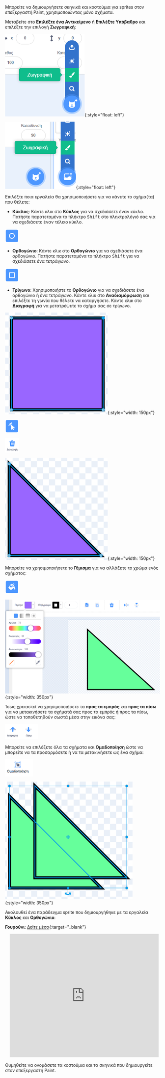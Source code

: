 Μπορείτε να δημιουργήσετε σκηνικά και κοστούμια για sprites στον επεξεργαστή Paint, χρησιμοποιώντας μόνο σχήματα.

Μεταβείτε στο **Επιλέξτε ένα Αντικείμενο** ή **Επιλέξτε Υπόβαθρο** και επιλέξτε την επιλογή **Ζωγραφική**:

![Η επιλογή "Ζωγραφική" στο μενού "Επιλέξτε ένα Αντικείμενο".](images/choose-a-sprite.png){:style="float: left"}

![Η επιλογή "Ζωγραφική" στο μενού "Επιλέξτε Υπόβαθρο".](images/choose-a-backdrop.png){:style="float: left"}

Επιλέξτε ποια εργαλεία θα χρησιμοποιήσετε για να κάνετε το σχήμα(τα) που θέλετε:

+ **Κύκλος**: Κάντε κλικ στο **Κύκλος** για να σχεδιάσετε έναν κύκλο. Πατήστε παρατεταμένα το πλήκτρο <kbd>Shift</kbd> στο πληκτρολόγιό σας για να σχεδιάσετε έναν τέλειο κύκλο.

![Το εργαλείο Κύκλος.](images/circle-tool.png)

+ **Ορθογώνιο**: Κάντε κλικ στο **Ορθογώνιο** για να σχεδιάσετε ένα ορθογώνιο. Πατήστε παρατεταμένα το πλήκτρο <kbd>Shift</kbd> για να σχεδιάσετε ένα τετράγωνο.

![Το εργαλείο ορθογώνιο.](images/rectangle-tool.png)

+ **Τρίγωνο**: Χρησιμοποιήστε το **Ορθογώνιο** για να σχεδιάσετε ένα ορθογώνιο ή ένα τετράγωνο. Κάντε κλικ στο **Αναδιαμόρφωση** και επιλέξτε τη γωνία που θέλετε να καταργήσετε. Κάντε κλικ στο **Διαγραφή** για να μετατρέψετε το σχήμα σας σε τρίγωνο.

![Τετράγωνο σχήμα με επιλεγμένη μία γωνία.](images/square.png){:style="width: 150px"}

![Το εργαλείο ορθογώνιο.](images/reshape.png)

![Το εργαλείο Διαγραφή.](images/delete.png)

![Σχήμα τριγώνου.](images/corner.png){:style="width: 150px"}

Μπορείτε να χρησιμοποιήσετε το **Γέμισμα** για να αλλάξετε το χρώμα ενός σχήματος:

![Το εργαλείο Γέμισμα.](images/fill-tool.png)

![Ο επιλογέας χρώματος Γέμισμα και το νέο χρώμα του σχήματος.](images/changed-colour.png){:style="width: 350px"}

Ίσως χρειαστεί να χρησιμοποιήσετε τα **προς τα εμπρός** και **προς τα πίσω** για να μετακινήσετε τα σχήματά σας προς τα εμπρός ή προς τα πίσω, ώστε να τοποθετηθούν σωστά μέσα στην εικόνα σας:

![Τα εργαλεία προς τα εμπρός και προς τα πίσω.](images/front-back-tools.png)

Μπορείτε να επιλέξετε όλα τα σχήματα και **Ομαδοποίηση** ώστε να μπορείτε να τα προσαρμόσετε ή να τα μετακινήσετε ως ένα σχήμα:

![Το εργαλείο ομάδας.](images/group.png)

![Επιλέχθηκαν πολλά σχήματα.](images/selected-shapes.png){:style="width: 350px"}

Ακολουθεί ένα παράδειγμα sprite που δημιουργήθηκε με τα εργαλεία **Κύκλος** και **Ορθογώνιο**:

**Γουρούνι**: [Δείτε μέσα](https://scratch.mit.edu/projects/495903163/editor){:target="_blank"}
<div class="scratch-preview" style="margin-left: 15px;">
  <iframe allowtransparency="true" width="485" height="402" src="https://scratch.mit.edu/projects/embed/495903163/?autostart=false" frameborder="0"></iframe>
</div>

Θυμηθείτε να ονομάσετε τα κοστούμια και τα σκηνικά που δημιουργείτε στον επεξεργαστή Paint.

